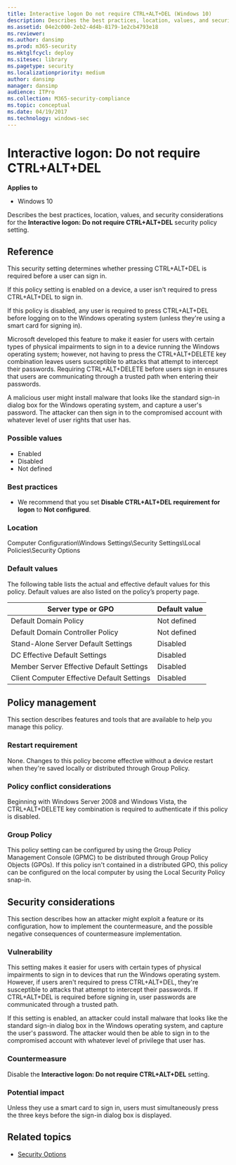 ```yaml
---
title: Interactive logon Do not require CTRL+ALT+DEL (Windows 10)
description: Describes the best practices, location, values, and security considerations for the Interactive logon Do not require CTRL+ALT+DEL security policy setting.
ms.assetid: 04e2c000-2eb2-4d4b-8179-1e2cb4793e18
ms.reviewer: 
ms.author: dansimp
ms.prod: m365-security
ms.mktglfcycl: deploy
ms.sitesec: library
ms.pagetype: security
ms.localizationpriority: medium
author: dansimp
manager: dansimp
audience: ITPro
ms.collection: M365-security-compliance
ms.topic: conceptual
ms.date: 04/19/2017
ms.technology: windows-sec
---
```

# Interactive logon: Do not require CTRL+ALT+DEL

**Applies to**
- Windows 10

Describes the best practices, location, values, and security considerations for the **Interactive logon: Do not require CTRL+ALT+DEL** security policy setting.

## Reference

This security setting determines whether pressing CTRL+ALT+DEL is required before a user can sign in.

If this policy setting is enabled on a device, a user isn't required to press CTRL+ALT+DEL to sign in.

If this policy is disabled, any user is required to press CTRL+ALT+DEL before logging on to the Windows operating system (unless they're using a smart card for signing in).

Microsoft developed this feature to make it easier for users with certain types of physical impairments to sign in to a device running the Windows operating system; however, not having to press the CTRL+ALT+DELETE key combination leaves users susceptible to attacks that attempt to intercept their passwords. Requiring CTRL+ALT+DELETE before users sign in ensures that users are communicating through a trusted path when entering their passwords.

A malicious user might install malware that looks like the standard sign-in dialog box for the Windows operating system, and capture a user's password. The attacker can then sign in to the compromised account with whatever level of user rights that user has.

### Possible values

- Enabled
- Disabled
- Not defined

### Best practices

- We recommend that you set **Disable CTRL+ALT+DEL requirement for logon** to **Not configured**.

### Location

Computer Configuration\\Windows Settings\\Security Settings\\Local Policies\\Security Options

### Default values

The following table lists the actual and effective default values for this policy. Default values are also listed on the policy’s property page.

| Server type or GPO | Default value |
| - | - |
| Default Domain Policy | Not defined| 
| Default Domain Controller Policy | Not defined| 
| Stand-Alone Server Default Settings | Disabled| 
| DC Effective Default Settings | Disabled| 
| Member Server Effective Default Settings | Disabled| 
| Client Computer Effective Default Settings | Disabled| 
 
## Policy management

This section describes features and tools that are available to help you manage this policy.

### Restart requirement

None. Changes to this policy become effective without a device restart when they're saved locally or distributed through Group Policy.

### Policy conflict considerations

Beginning with Windows Server 2008 and Windows Vista, the CTRL+ALT+DELETE key combination is required to authenticate if this policy is disabled.

### Group Policy

This policy setting can be configured by using the Group Policy Management Console (GPMC) to be distributed through Group Policy Objects (GPOs). If this policy isn't contained in a distributed GPO, this policy can be configured on the local computer by using the Local Security Policy snap-in.

## Security considerations

This section describes how an attacker might exploit a feature or its configuration, how to implement the countermeasure, and the possible negative consequences of countermeasure implementation.

### Vulnerability

This setting makes it easier for users with certain types of physical impairments to sign in to devices that run the Windows operating system. However, if users aren't required to press CTRL+ALT+DEL, they're susceptible to attacks that attempt to intercept their passwords. If CTRL+ALT+DEL is required before signing in, user passwords are communicated through a trusted path.

If this setting is enabled, an attacker could install malware that looks like the standard sign-in dialog box in the Windows operating system, and capture the user's password. The attacker would then be able to sign in to the compromised account with whatever level of privilege that user has.

### Countermeasure

Disable the **Interactive logon: Do not require CTRL+ALT+DEL** setting.

### Potential impact

Unless they use a smart card to sign in, users must simultaneously press the three keys before the sign-in dialog box is displayed.

## Related topics

- [Security Options](security-options.md)
